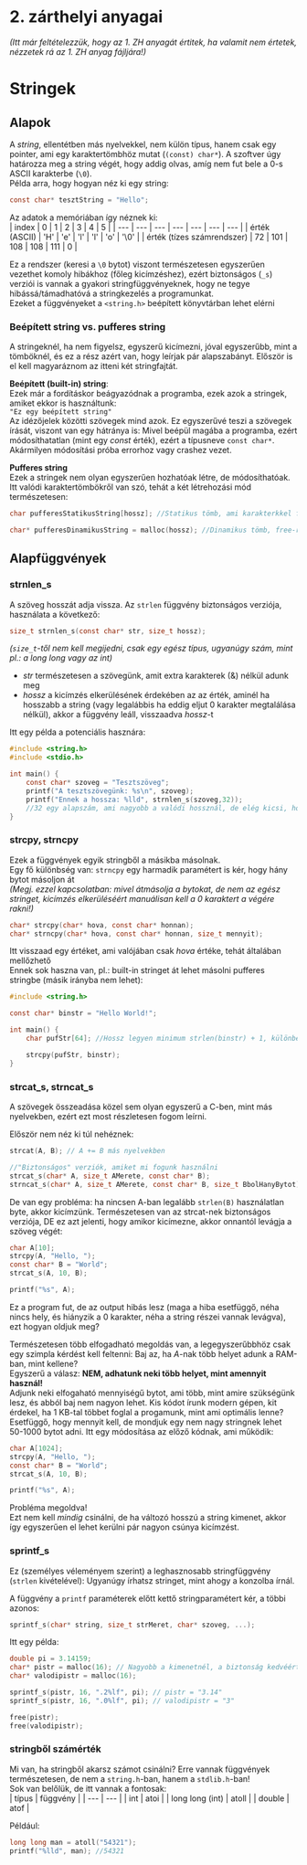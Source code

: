 # **2. zárthelyi anyagai**

*(Itt már feltételezzük, hogy az 1. ZH anyagát értitek, ha valamit nem értetek, nézzetek rá az 1. ZH anyag fájljára!)*

# Stringek

## Alapok

A *string*, ellentétben más nyelvekkel, nem külön típus, hanem csak egy pointer, ami egy karaktertömbhöz mutat (`(const) char*`). A szoftver úgy határozza meg a string végét, hogy addig olvas, amíg nem fut bele a 0-s ASCII karakterbe (`\0`).  
Példa arra, hogy hogyan néz ki egy string:  

```C  
const char* tesztString = "Hello";
```  

Az adatok a memóriában így néznek ki:  
| index | 0 | 1 | 2 | 3 | 4 | 5 |
| --- | --- | --- | --- | --- | --- | --- |
| érték (ASCII) |  'H' | 'e' | 'l' | 'l' | 'o' | '\0' |
| érték (tízes számrendszer) | 72 | 101 | 108 | 108 | 111 | 0 |

Ez a rendszer (keresi a `\0` bytot) viszont természetesen egyszerűen vezethet komoly hibákhoz (főleg kicímzéshez), ezért biztonságos (`_s`) verziói is vannak a gyakori stringfüggvényeknek, hogy ne tegye hibássá/támadhatóvá a stringkezelés a programunkat.  
Ezeket a függvényeket a `<string.h>` beépített könyvtárban lehet elérni

### **Beépített string vs. pufferes string**

A stringeknél, ha nem figyelsz, egyszerű kicímezni, jóval egyszerűbb, mint a tömböknél, és ez a rész azért van, hogy leírjak pár alapszabányt. Először is el kell magyaráznom az itteni két stringfajtát.  

**Beépített (built-in) string**:  
Ezek már a fordításkor beágyazódnak a programba, ezek azok a stringek, amiket ekkor is használtunk:  
`"Ez egy beépített string"`  
Az idézőjelek közötti szövegek mind azok. Ez egyszerűvé teszi a szövegek írását, viszont van egy hátránya is: Mivel beépül magába a programba, ezért módosíthatatlan (mint egy *const* érték), ezért a típusneve `const char*`. Akármilyen módosítási próba errorhoz vagy crashez vezet.

**Pufferes string**  
Ezek a stringek nem olyan egyszerűen hozhatóak létre, de módosíthatóak. Itt valódi karaktertömbökről van szó, tehát a két létrehozási mód természetesen:

```C
char pufferesStatikusString[hossz]; //Statikus tömb, ami karakterkkel feltölthető

char* pufferesDinamikusString = malloc(hossz); //Dinamikus tömb, free-ről meg ne feledkezz!
```

## Alapfüggvények

### **strnlen_s**

A szöveg hosszát adja vissza. Az `strlen` függvény biztonságos verziója, használata a következő:  

```C
size_t strnlen_s(const char* str, size_t hossz);
```

*(`size_t`-től nem kell megijedni, csak egy egész típus, ugyanúgy szám, mint pl.: a long long vagy az int)*  

- $str$ természetesen a szövegünk, amit extra karakterek (&) nélkül adunk meg  
- $hossz$ a kicímzés elkerülésének érdekében az az érték, aminél ha hosszabb a string (vagy legalábbis ha eddig eljut 0 karakter megtalálása nélkül), akkor a függvény leáll, visszaadva $hossz$-t  

Itt egy példa a potenciális hasznára:

```C
#include <string.h>
#include <stdio.h>

int main() {
    const char* szoveg = "Tesztszöveg";
    printf("A tesztszövegünk: %s\n", szoveg);
    printf("Ennek a hossza: %lld", strnlen_s(szoveg,32));
    //32 egy alapszám, ami nagyobb a valódi hossznál, de elég kicsi, hogy a mi memóriaterületünkön maradhassunk
}
```

### **strcpy, strncpy**

Ezek a függvények egyik stringből a másikba másolnak.  
Egy fő különbség van: `strncpy` egy harmadik paramétert is kér, hogy hány bytot másoljon át  
*(Megj. ezzel kapcsolatban: mivel átmásolja a bytokat, de nem az egész stringet, kicímzés elkerüléséért manuálisan kell a 0 karaktert a végére rakni!)*

```C
char* strcpy(char* hova, const char* honnan);
char* strncpy(char* hova, const char* honnan, size_t mennyit);
```

Itt visszaad egy értéket, ami valójában csak $hova$ értéke, tehát általában mellőzhető  
Ennek sok haszna van, pl.: built-in stringet át lehet másolni pufferes stringbe (másik irányba nem lehet):

```C
#include <string.h>

const char* binstr = "Hello World!";

int main() {
    char pufStr[64]; //Hossz legyen minimum strlen(binstr) + 1, különben kicímzés!

    strcpy(pufStr, binstr);
}
```

### **strcat_s, strncat_s**

A szövegek összeadása közel sem olyan egyszerű a C-ben, mint más nyelvekben, ezért ezt most részletesen fogom leírni.  
  
Először nem néz ki túl nehéznek:

```C
strcat(A, B); // A += B más nyelvekben

//"Biztonságos" verziók, amiket mi fogunk használni
strcat_s(char* A, size_t AMerete, const char* B);
strncat_s(char* A, size_t AMerete, const char* B, size_t BbolHanyBytot);
```

De van egy probléma: ha nincsen A-ban legalább `strlen(B)` használatlan byte, akkor kicímzünk. Természetesen van az strcat-nek biztonságos verziója, DE ez azt jelenti, hogy amikor kicímezne, akkor onnantól levágja a szöveg végét:  

```C
char A[10];
strcpy(A, "Hello, ");
const char* B = "World";
strcat_s(A, 10, B);

printf("%s", A);
```

Ez a program fut, de az output hibás lesz (maga a hiba esetfüggő, néha nincs hely, és hiányzik a 0 karakter, néha a string részei vannak levágva), ezt hogyan oldjuk meg?  
  
Természetesen több elfogadható megoldás van, a legegyszerűbbhöz csak egy szimpla kérdést kell feltenni: Baj az, ha $A$-nak több helyet adunk a RAM-ban, mint kellene?  
Egyszerű a válasz: **NEM, adhatunk neki több helyet, mint amennyit használ!**  
Adjunk neki elfogaható mennyiségű bytot, ami több, mint amire szükségünk lesz, és abból baj nem nagyon lehet. Kis kódot írunk modern gépen, kit érdekel, ha 1 KB-tal többet foglal a progamunk, mint ami optimális lenne?  
Esetfüggő, hogy mennyit kell, de mondjuk egy nem nagy stringnek lehet 50-1000 bytot adni. Itt egy módosítása az előző kódnak, ami működik:  

```C
char A[1024];
strcpy(A, "Hello, ");
const char* B = "World";
strcat_s(A, 10, B);

printf("%s", A);
```

Probléma megoldva!  
Ezt nem kell *mindig* csinálni, de ha változó hosszú a string kimenet, akkor így egyszerűen el lehet kerülni pár nagyon csúnya kicímzést.  

### **sprintf_s**  

Ez (személyes véleményem szerint) a leghasznosabb stringfüggvény (`strlen` kivételével): Ugyanúgy írhatsz stringet, mint ahogy a konzolba írnál.  

A függvény a `printf` paraméterek előtt kettő stringparamétert kér, a többi azonos:  

```C
sprintf_s(char* string, size_t strMeret, char* szoveg, ...);
```

Itt egy példa:

```C
double pi = 3.14159;
char* pistr = malloc(16); // Nagyobb a kimenetnél, a biztonság kedvéért
char* valodipistr = malloc(16);

sprintf_s(pistr, 16, ".2%lf", pi); // pistr = "3.14"
sprintf_s(pistr, 16, ".0%lf", pi); // valodipistr = "3"

free(pistr);
free(valodipistr);
```

### **stringből számérték**

Mi van, ha stringből akarsz számot csinálni? Erre vannak függvények természetesen, de nem a `string.h`-ban, hanem a `stdlib.h`-ban!  
Sok van belőlük, de itt vannak a fontosak:  
| típus | függvény |
| --- | --- |
| int | atoi |
| long long (int) | atoll |
| double | atof |

Például:

```C
long long man = atoll("54321");
printf("%lld", man); //54321
```
